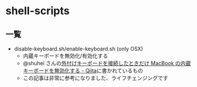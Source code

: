 shell-scripts
====

## 一覧
- disable-keyboard.sh/enable-keyboard.sh (only OSX)
    + 内蔵キーボードを無効化/有効化する
    + @shuhei さんの[外付けキーボードを接続したときだけ MacBook の内蔵キーボードを無効化する - Qiita](http://qiita.com/shuhei/items/fcaee827b9bf256820b6)に書かれているもの
    + この記事は非常に参考になりました、ライフチェンジングです
